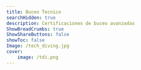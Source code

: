 ```yaml
---
title: Buceo Tecnico
searchHidden: true
description: Certificaciones de buceo avanzadas
ShowBreadCrumbs: true
ShowShareButtons: false
showToc: false
Image: /tech_diving.jpg
cover:
    image: /tdi.png
---
```


